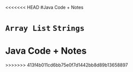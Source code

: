 <<<<<<< HEAD
#Java Code + Notes

`Array List`
`Strings`
=======
<h1>Java Code + Notes</h1>
>>>>>>> 413f4b011cd6bb75e0f7d1442bb8d89b13658897
